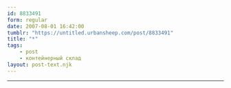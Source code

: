 ```yaml
---
id: 8833491
form: regular
date: 2007-08-01 16:42:00
tumblr: "https://untitled.urbansheep.com/post/8833491"
title: "*"
tags:
    - post
    - контейнерный склад
layout: post-text.njk
---
```


<hr>

